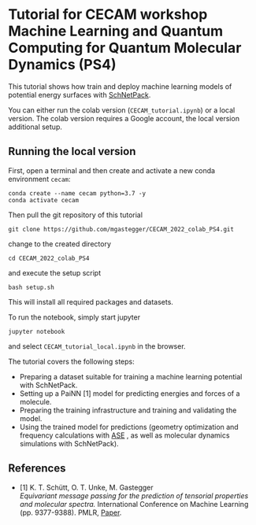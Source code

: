 # Tutorial for CECAM workshop Machine Learning and Quantum Computing for Quantum Molecular Dynamics (PS4)

This tutorial shows how train and deploy machine learning models of potential energy surfaces with [SchNetPack](https://https://github.com/atomistic-machine-learning/schnetpack).

You can either run the colab version (`CECAM_tutorial.ipynb`) or a local version.
The colab version requires a Google account, the local version additional setup.

## Running the local version

First, open a terminal and then create and activate a new conda environment `cecam`:
```
conda create --name cecam python=3.7 -y
conda activate cecam
```

Then pull the git repository of this tutorial 
```
git clone https://github.com/mgastegger/CECAM_2022_colab_PS4.git
```
change to the created directory
```
cd CECAM_2022_colab_PS4
```
and execute the setup script
```
bash setup.sh
```

This will install all required packages and datasets.

To run the notebook, simply start jupyter 
```
jupyter notebook
```
and select `CECAM_tutorial_local.ipynb` in the browser.



The tutorial covers the following steps:

*   Preparing a dataset suitable for training a machine learning potential with SchNetPack.
*   Setting up a PaiNN [1] model for predicting energies and forces of a molecule.
*   Preparing the training infrastructure and training and validating the model.
*   Using the trained model for predictions (geometry optimization and frequency calculations with [ASE](https://wiki.fysik.dtu.dk/ase/) , as well as molecular dynamics simulations with SchNetPack).

## References

* [1] K. T. Schütt, O. T. Unke, M. Gastegger  
*Equivariant message passing for the prediction of tensorial properties and molecular spectra.* 
International Conference on Machine Learning (pp. 9377-9388). PMLR, [Paper](https://proceedings.mlr.press/v139/schutt21a.html).
